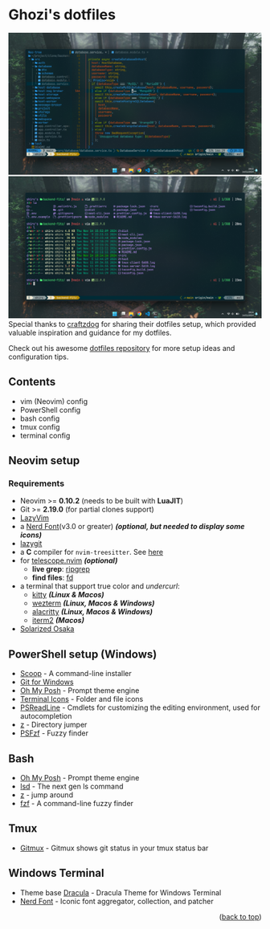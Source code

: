 <a id="readme-top"></a>
# Ghozi's dotfiles
![alt text](./images/v2.png)
![alt text](./images/v3.png)
Special thanks to [craftzdog](https://github.com/craftzdog) for sharing their dotfiles setup, which provided valuable inspiration and guidance for my dotfiles.

Check out his awesome [dotfiles repository](https://github.com/craftzdog/dotfiles-public) for more setup ideas and configuration tips.

## Contents

- vim (Neovim) config
- PowerShell config
- bash config
- tmux config
- terminal config

## Neovim setup

### Requirements

- Neovim >= **0.10.2** (needs to be built with **LuaJIT**)
- Git >= **2.19.0** (for partial clones support)
- [LazyVim](https://www.lazyvim.org/)
- a [Nerd Font](https://www.nerdfonts.com/)(v3.0 or greater) **_(optional, but needed to display some icons)_**
- [lazygit](https://github.com/jesseduffield/lazygit)
- a **C** compiler for `nvim-treesitter`. See [here](https://github.com/nvim-treesitter/nvim-treesitter#requirements)
- for [telescope.nvim](https://github.com/nvim-telescope/telescope.nvim) **_(optional)_**
  - **live grep**: [ripgrep](https://github.com/BurntSushi/ripgrep)
  - **find files**: [fd](https://github.com/sharkdp/fd)
- a terminal that support true color and *undercurl*:
  - [kitty](https://github.com/kovidgoyal/kitty) **_(Linux & Macos)_**
  - [wezterm](https://github.com/wez/wezterm) **_(Linux, Macos & Windows)_**
  - [alacritty](https://github.com/alacritty/alacritty) **_(Linux, Macos & Windows)_**
  - [iterm2](https://iterm2.com/) **_(Macos)_**
- [Solarized Osaka](https://github.com/craftzdog/solarized-osaka.nvim)

## PowerShell setup (Windows)

- [Scoop](https://scoop.sh/) - A command-line installer
- [Git for Windows](https://gitforwindows.org/)
- [Oh My Posh](https://ohmyposh.dev/) - Prompt theme engine
- [Terminal Icons](https://github.com/devblackops/Terminal-Icons) - Folder and file icons
- [PSReadLine](https://docs.microsoft.com/en-us/powershell/module/psreadline/) - Cmdlets for customizing the editing environment, used for autocompletion
- [z](https://www.powershellgallery.com/packages/z) - Directory jumper
- [PSFzf](https://github.com/kelleyma49/PSFzf) - Fuzzy finder

## Bash
- [Oh My Posh](https://ohmyposh.dev/) - Prompt theme engine
- [lsd](https://github.com/lsd-rs/lsd) - The next gen ls command
- [z](https://github.com/rupa/z) - jump around
- [fzf](https://github.com/junegunn/fzf) - A command-line fuzzy finder
  
## Tmux
- [Gitmux](https://github.com/arl/gitmux) - Gitmux shows git status in your tmux status bar

## Windows Terminal
- Theme base [Dracula](https://draculatheme.com/windows-terminal) - Dracula Theme for Windows Terminal
- [Nerd Font](https://www.nerdfonts.com/) - Iconic font aggregator, collection, and patcher

<p align="right">(<a href="#readme-top">back to top</a>)</p>
